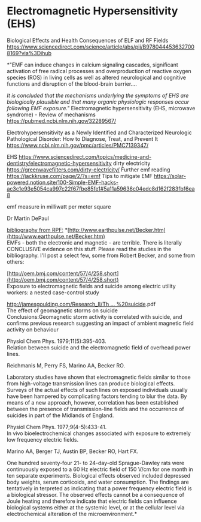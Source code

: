 # Electromagnetic Hypersensitivity (EHS)

Biological Effects and Health Consequences of ELF and RF Fields https://www.sciencedirect.com/science/article/abs/pii/B9780444536327008169?via%3Dihub

*"EMF can induce changes in calcium signaling cascades, significant activation of free radical processes and overproduction of reactive oxygen species (ROS) in living cells as well as altered neurological and cognitive functions and disruption of the blood-brain barrier....

*It is concluded that the mechanisms underlying the symptoms of EHS are biologically plausible and that many organic physiologic responses occur following EMF exposure."* Electromagnetic hypersensitivity (EHS, microwave syndrome) - Review of mechanisms https://pubmed.ncbi.nlm.nih.gov/32289567/

Electrohypersensitivity as a Newly Identified and Characterized Neurologic Pathological Disorder: How to Diagnose, Treat, and Prevent It https://www.ncbi.nlm.nih.gov/pmc/articles/PMC7139347/

EHS https://www.sciencedirect.com/topics/medicine-and-dentistry/electromagnetic-hypersensitivity
dirty electricity https://greenwavefilters.com/dirty-electricity/
Further emf reading https://jackkruse.com/page/2/?s=emf
Tips to mitigate EMF  https://solar-powered.notion.site/100-Simple-EMF-hacks-ac3c1e93e5054ca997c22f67fbe85fe1#5a11a59636c04edc8d162f283fbf6ea8


emf measure in milliwatt per meter square

Dr Martin DePaul

[bibliography from RPF:](https://raypeatforum.com/community/threads/if-wifi-and-cell-phone-radiation-are-safe.1522/#post-28370)
*[http://www.earthpulse.net/Becker.htm](http://www.earthpulse.net/Becker.htm)  
EMFs - both the electronic and magnetic - are terrible. There is literally CONCLUSIVE evidence on this stuff. Please read the studies in the bibliography. I'll post a select few, some from Robert Becker, and some from others:  
  
[http://oem.bmj.com/content/57/4/258.short](http://oem.bmj.com/content/57/4/258.short)  
Exposure to electromagnetic fields and suicide among electric utility workers: a nested case-control study  
  
[http://jamesgoulding.com/Research_II/Th ... %20suicide](http://jamesgoulding.com/Research_II/The%20Sun/Sun%20(The%20effect%20of%20geomagnetic%20storms%20on%20suicide)).pdf  
The effect of geomagnetic storms on suicide  
Conclusions:Geomagnetic storm activity is correlated with suicide, and confirms previous research suggesting an impact of ambient magnetic field activity on behaviour  
  
Physiol Chem Phys. 1979;11(5):395-403.  
Relation between suicide and the electromagnetic field of overhead power lines.  
  
Reichmanis M, Perry FS, Marino AA, Becker RO.  
  
Laboratory studies have shown that electromagnetic fields similar to those from high-voltage transmission lines can produce biological effects. Surveys of the actual effects of such lines on exposed individuals usually have been hampered by complicating factors tending to blur the data. By means of a new approach, however, correlation has been established between the presence of transmission-line fields and the occurrence of suicides in part of the Midlands of England.  
  
Physiol Chem Phys. 1977;9(4-5):433-41.  
In vivo bioelectrochemical changes associated with exposure to extremely low frequency electric fields.  
  
Marino AA, Berger TJ, Austin BP, Becker RO, Hart FX.  
  
One hundred seventy-four 21- to 24-day-old Sprague-Dawley rats were continuously exposed to a 60 Hz electric field of 150 V/cm for one month in ten separate experiments. Biological effects observed included depressed body weights, serum corticoids, and water consumption. The findings are tentatively in terpreted as indicating that a power frequency electric field is a biological stressor. The observed effects cannot be a consequence of Joule heating and therefore indicate that electric fields can influence biological systems either at the systemic level, or at the cellular level via electrochemical alteration of the microenvironment.*